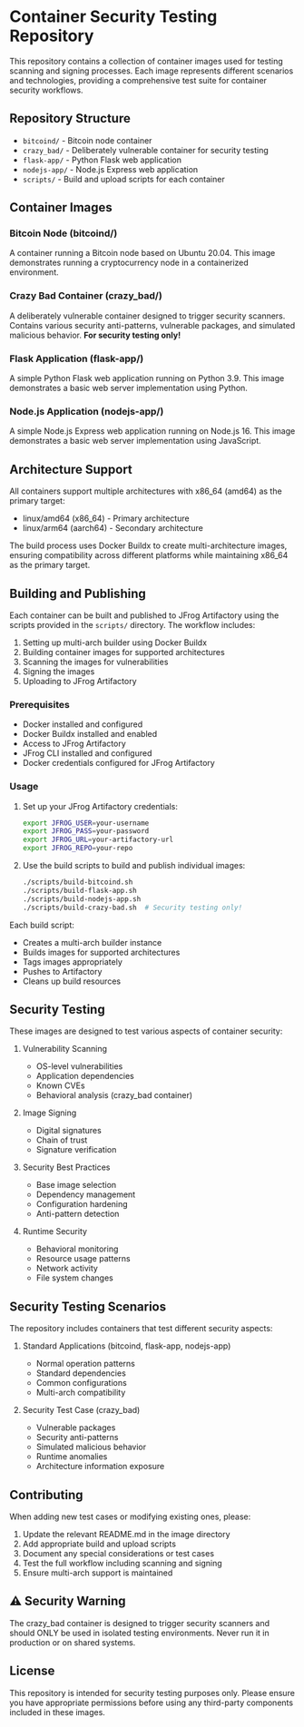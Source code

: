 # Container Security Testing Repository

This repository contains a collection of container images used for testing scanning and signing processes. Each image represents different scenarios and technologies, providing a comprehensive test suite for container security workflows.

## Repository Structure

- `bitcoind/` - Bitcoin node container
- `crazy_bad/` - Deliberately vulnerable container for security testing
- `flask-app/` - Python Flask web application
- `nodejs-app/` - Node.js Express web application
- `scripts/` - Build and upload scripts for each container

## Container Images

### Bitcoin Node (bitcoind/)
A container running a Bitcoin node based on Ubuntu 20.04. This image demonstrates running a cryptocurrency node in a containerized environment.

### Crazy Bad Container (crazy_bad/)
A deliberately vulnerable container designed to trigger security scanners. Contains various security anti-patterns, vulnerable packages, and simulated malicious behavior. **For security testing only!**

### Flask Application (flask-app/)
A simple Python Flask web application running on Python 3.9. This image demonstrates a basic web server implementation using Python.

### Node.js Application (nodejs-app/)
A simple Node.js Express web application running on Node.js 16. This image demonstrates a basic web server implementation using JavaScript.

## Architecture Support

All containers support multiple architectures with x86_64 (amd64) as the primary target:
- linux/amd64 (x86_64) - Primary architecture
- linux/arm64 (aarch64) - Secondary architecture

The build process uses Docker Buildx to create multi-architecture images, ensuring compatibility across different platforms while maintaining x86_64 as the primary target.

## Building and Publishing

Each container can be built and published to JFrog Artifactory using the scripts provided in the `scripts/` directory. The workflow includes:

1. Setting up multi-arch builder using Docker Buildx
2. Building container images for supported architectures
3. Scanning the images for vulnerabilities
4. Signing the images
5. Uploading to JFrog Artifactory

### Prerequisites

- Docker installed and configured
- Docker Buildx installed and enabled
- Access to JFrog Artifactory
- JFrog CLI installed and configured
- Docker credentials configured for JFrog Artifactory

### Usage

1. Set up your JFrog Artifactory credentials:
   ```bash
   export JFROG_USER=your-username
   export JFROG_PASS=your-password
   export JFROG_URL=your-artifactory-url
   export JFROG_REPO=your-repo
   ```

2. Use the build scripts to build and publish individual images:
   ```bash
   ./scripts/build-bitcoind.sh
   ./scripts/build-flask-app.sh
   ./scripts/build-nodejs-app.sh
   ./scripts/build-crazy-bad.sh  # Security testing only!
   ```

Each build script:
- Creates a multi-arch builder instance
- Builds images for supported architectures
- Tags images appropriately
- Pushes to Artifactory
- Cleans up build resources

## Security Testing

These images are designed to test various aspects of container security:

1. Vulnerability Scanning
   - OS-level vulnerabilities
   - Application dependencies
   - Known CVEs
   - Behavioral analysis (crazy_bad container)

2. Image Signing
   - Digital signatures
   - Chain of trust
   - Signature verification

3. Security Best Practices
   - Base image selection
   - Dependency management
   - Configuration hardening
   - Anti-pattern detection

4. Runtime Security
   - Behavioral monitoring
   - Resource usage patterns
   - Network activity
   - File system changes

## Security Testing Scenarios

The repository includes containers that test different security aspects:

1. Standard Applications (bitcoind, flask-app, nodejs-app)
   - Normal operation patterns
   - Standard dependencies
   - Common configurations
   - Multi-arch compatibility

2. Security Test Case (crazy_bad)
   - Vulnerable packages
   - Security anti-patterns
   - Simulated malicious behavior
   - Runtime anomalies
   - Architecture information exposure

## Contributing

When adding new test cases or modifying existing ones, please:

1. Update the relevant README.md in the image directory
2. Add appropriate build and upload scripts
3. Document any special considerations or test cases
4. Test the full workflow including scanning and signing
5. Ensure multi-arch support is maintained

## ⚠️ Security Warning

The crazy_bad container is designed to trigger security scanners and should ONLY be used in isolated testing environments. Never run it in production or on shared systems.

## License

This repository is intended for security testing purposes only. Please ensure you have appropriate permissions before using any third-party components included in these images.
